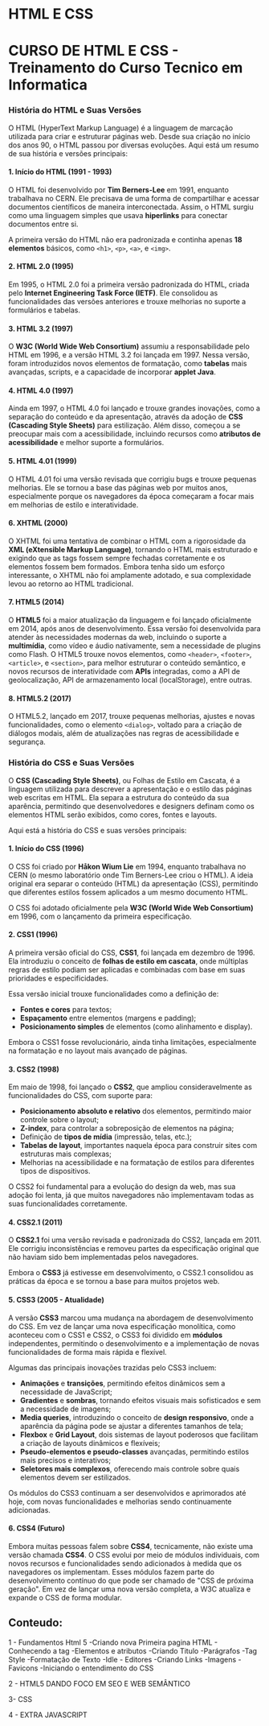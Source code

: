 # HTML E CSS
# CURSO DE HTML E CSS - Treinamento do Curso Tecnico em Informatica 

### História do HTML e Suas Versões

O HTML (HyperText Markup Language) é a linguagem de marcação utilizada para criar e estruturar páginas web. Desde sua criação no início dos anos 90, o HTML passou por diversas evoluções. Aqui está um resumo de sua história e versões principais:

#### 1. **Início do HTML (1991 - 1993)**

O HTML foi desenvolvido por **Tim Berners-Lee** em 1991, enquanto trabalhava no CERN. Ele precisava de uma forma de compartilhar e acessar documentos científicos de maneira interconectada. Assim, o HTML surgiu como uma linguagem simples que usava **hiperlinks** para conectar documentos entre si.

A primeira versão do HTML não era padronizada e continha apenas **18 elementos** básicos, como `<h1>`, `<p>`, `<a>`, e `<img>`.

#### 2. **HTML 2.0 (1995)**

Em 1995, o HTML 2.0 foi a primeira versão padronizada do HTML, criada pelo **Internet Engineering Task Force (IETF)**. Ele consolidou as funcionalidades das versões anteriores e trouxe melhorias no suporte a formulários e tabelas.

#### 3. **HTML 3.2 (1997)**

O **W3C (World Wide Web Consortium)** assumiu a responsabilidade pelo HTML em 1996, e a versão HTML 3.2 foi lançada em 1997. Nessa versão, foram introduzidos novos elementos de formatação, como **tabelas** mais avançadas, scripts, e a capacidade de incorporar **applet Java**.

#### 4. **HTML 4.0 (1997)**

Ainda em 1997, o HTML 4.0 foi lançado e trouxe grandes inovações, como a separação do conteúdo e da apresentação, através da adoção de **CSS (Cascading Style Sheets)** para estilização. Além disso, começou a se preocupar mais com a acessibilidade, incluindo recursos como **atributos de acessibilidade** e melhor suporte a formulários.

#### 5. **HTML 4.01 (1999)**

O HTML 4.01 foi uma versão revisada que corrigiu bugs e trouxe pequenas melhorias. Ele se tornou a base das páginas web por muitos anos, especialmente porque os navegadores da época começaram a focar mais em melhorias de estilo e interatividade.

#### 6. **XHTML (2000)**

O XHTML foi uma tentativa de combinar o HTML com a rigorosidade da **XML (eXtensible Markup Language)**, tornando o HTML mais estruturado e exigindo que as tags fossem sempre fechadas corretamente e os elementos fossem bem formados. Embora tenha sido um esforço interessante, o XHTML não foi amplamente adotado, e sua complexidade levou ao retorno ao HTML tradicional.

#### 7. **HTML5 (2014)**

O **HTML5** foi a maior atualização da linguagem e foi lançado oficialmente em 2014, após anos de desenvolvimento. Essa versão foi desenvolvida para atender às necessidades modernas da web, incluindo o suporte a **multimídia**, como vídeo e áudio nativamente, sem a necessidade de plugins como Flash. O HTML5 trouxe novos elementos, como `<header>`, `<footer>`, `<article>`, e `<section>`, para melhor estruturar o conteúdo semântico, e novos recursos de interatividade com **APIs** integradas, como a API de geolocalização, API de armazenamento local (localStorage), entre outras.

#### 8. **HTML5.2 (2017)**

O HTML5.2, lançado em 2017, trouxe pequenas melhorias, ajustes e novas funcionalidades, como o elemento `<dialog>`, voltado para a criação de diálogos modais, além de atualizações nas regras de acessibilidade e segurança.

### História do CSS e Suas Versões

O **CSS (Cascading Style Sheets)**, ou Folhas de Estilo em Cascata, é a linguagem utilizada para descrever a apresentação e o estilo das páginas web escritas em HTML. Ela separa a estrutura do conteúdo da sua aparência, permitindo que desenvolvedores e designers definam como os elementos HTML serão exibidos, como cores, fontes e layouts.

Aqui está a história do CSS e suas versões principais:

#### 1. **Início do CSS (1996)**

O CSS foi criado por **Håkon Wium Lie** em 1994, enquanto trabalhava no CERN (o mesmo laboratório onde Tim Berners-Lee criou o HTML). A ideia original era separar o conteúdo (HTML) da apresentação (CSS), permitindo que diferentes estilos fossem aplicados a um mesmo documento HTML.

O CSS foi adotado oficialmente pela **W3C (World Wide Web Consortium)** em 1996, com o lançamento da primeira especificação.

#### 2. **CSS1 (1996)**

A primeira versão oficial do CSS, **CSS1**, foi lançada em dezembro de 1996. Ela introduziu o conceito de **folhas de estilo em cascata**, onde múltiplas regras de estilo podiam ser aplicadas e combinadas com base em suas prioridades e especificidades.

Essa versão inicial trouxe funcionalidades como a definição de:

- **Fontes e cores** para textos;
- **Espaçamento** entre elementos (margens e padding);
- **Posicionamento simples** de elementos (como alinhamento e display).

Embora o CSS1 fosse revolucionário, ainda tinha limitações, especialmente na formatação e no layout mais avançado de páginas.

#### 3. **CSS2 (1998)**

Em maio de 1998, foi lançado o **CSS2**, que ampliou consideravelmente as funcionalidades do CSS, com suporte para:

- **Posicionamento absoluto e relativo** dos elementos, permitindo maior controle sobre o layout;
- **Z-index**, para controlar a sobreposição de elementos na página;
- Definição de **tipos de mídia** (impressão, telas, etc.);
- **Tabelas de layout**, importantes naquela época para construir sites com estruturas mais complexas;
- Melhorias na acessibilidade e na formatação de estilos para diferentes tipos de dispositivos.

O CSS2 foi fundamental para a evolução do design da web, mas sua adoção foi lenta, já que muitos navegadores não implementavam todas as suas funcionalidades corretamente.

#### 4. **CSS2.1 (2011)**

O **CSS2.1** foi uma versão revisada e padronizada do CSS2, lançada em 2011. Ele corrigiu inconsistências e removeu partes da especificação original que não haviam sido bem implementadas pelos navegadores.

Embora o **CSS3** já estivesse em desenvolvimento, o CSS2.1 consolidou as práticas da época e se tornou a base para muitos projetos web.

#### 5. **CSS3 (2005 - Atualidade)**

A versão **CSS3** marcou uma mudança na abordagem de desenvolvimento do CSS. Em vez de lançar uma nova especificação monolítica, como aconteceu com o CSS1 e CSS2, o CSS3 foi dividido em **módulos** independentes, permitindo o desenvolvimento e a implementação de novas funcionalidades de forma mais rápida e flexível.

Algumas das principais inovações trazidas pelo CSS3 incluem:

- **Animações** e **transições**, permitindo efeitos dinâmicos sem a necessidade de JavaScript;
- **Gradientes** e **sombras**, tornando efeitos visuais mais sofisticados e sem a necessidade de imagens;
- **Media queries**, introduzindo o conceito de **design responsivo**, onde a aparência da página pode se ajustar a diferentes tamanhos de tela;
- **Flexbox** e **Grid Layout**, dois sistemas de layout poderosos que facilitam a criação de layouts dinâmicos e flexíveis;
- **Pseudo-elementos e pseudo-classes** avançadas, permitindo estilos mais precisos e interativos;
- **Seletores mais complexos**, oferecendo mais controle sobre quais elementos devem ser estilizados.

Os módulos do CSS3 continuam a ser desenvolvidos e aprimorados até hoje, com novas funcionalidades e melhorias sendo continuamente adicionadas.

#### 6. **CSS4 (Futuro)**

Embora muitas pessoas falem sobre **CSS4**, tecnicamente, não existe uma versão chamada **CSS4**. O CSS evolui por meio de módulos individuais, com novos recursos e funcionalidades sendo adicionados à medida que os navegadores os implementam. Esses módulos fazem parte do desenvolvimento contínuo do que pode ser chamado de "CSS de próxima geração". Em vez de lançar uma nova versão completa, a W3C atualiza e expande o CSS de forma modular.


## Conteudo:

1 - Fundamentos Html 5
  -Criando nova Primeira pagina HTML - Conhecendo a tag 
  -Elementos e atributos
  -Criando Titulo
  -Parágrafos
  -Tag Style
  -Formatação de Texto
  -Idle - Editores
  -Criando Links
  -Imagens
  -Favicons
  -Iniciando o entendimento do CSS


2 - HTML5 DANDO FOCO EM SEO E WEB SEMÂNTICO


3- CSS


4 - EXTRA JAVASCRIPT

